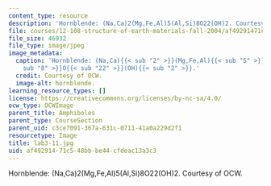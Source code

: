 ```yaml
---
content_type: resource
description: 'Hornblende: (Na,Ca)2(Mg,Fe,Al)5(Al,Si)8O22(OH)2. Courtesy of OCW.'
file: courses/12-108-structure-of-earth-materials-fall-2004/af49291471c548bbbe44cfdeac13a3c3_lab3-11.jpg
file_size: 46932
file_type: image/jpeg
image_metadata:
  caption: 'Hornblende: (Na,Ca){{< sub "2" >}}(Mg,Fe,Al){{< sub "5" >}}(Al,Si){{<
    sub "8" >}}O{{< sub "22" >}}(OH){{< sub "2" >}}.'
  credit: Courtesy of OCW.
  image-alt: hornblende.
learning_resource_types: []
license: https://creativecommons.org/licenses/by-nc-sa/4.0/
ocw_type: OCWImage
parent_title: Amphiboles
parent_type: CourseSection
parent_uid: c3ce7091-367a-631c-0711-41a0a229d2f1
resourcetype: Image
title: lab3-11.jpg
uid: af492914-71c5-48bb-be44-cfdeac13a3c3
---
```

Hornblende: (Na,Ca)2(Mg,Fe,Al)5(Al,Si)8O22(OH)2. Courtesy of OCW.